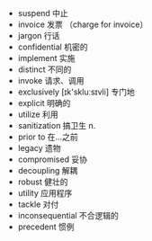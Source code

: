 - suspend 中止
- invoice 发票 （charge for invoice）
- jargon 行话
- confidential 机密的
- implement 实施
- distinct 不同的
- invoke 请求、调用
- exclusively  [ɪk'skluːsɪvli] 专门地
- explicit 明确的
- utilize 利用
- sanitization 搞卫生 n.
- prior to 在...之前
- legacy 遗物
- compromised 妥协
- decoupling 解耦  
- robust 健壮的	
- utility 应用程序
- tackle 对付
- inconsequential 不合逻辑的
- precedent 惯例
